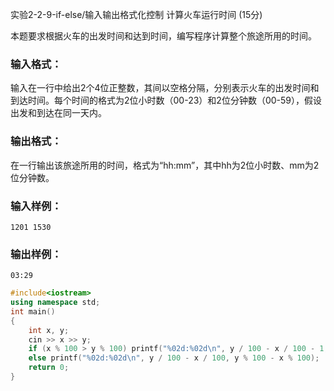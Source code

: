 实验2-2-9-if-else/输入输出格式化控制 计算火车运行时间 (15分)

本题要求根据火车的出发时间和达到时间，编写程序计算整个旅途所用的时间。

### 输入格式：

输入在一行中给出2个4位正整数，其间以空格分隔，分别表示火车的出发时间和到达时间。每个时间的格式为2位小时数（00-23）和2位分钟数（00-59），假设出发和到达在同一天内。

### 输出格式：

在一行输出该旅途所用的时间，格式为“hh:mm”，其中hh为2位小时数、mm为2位分钟数。

### 输入样例：

```in
1201 1530
```

### 输出样例：

```
03:29
```



```c++
#include<iostream>
using namespace std;
int main()
{
	int x, y;
	cin >> x >> y;
	if (x % 100 > y % 100) printf("%02d:%02d\n", y / 100 - x / 100 - 1, y % 100 + 60 - x % 100);
	else printf("%02d:%02d\n", y / 100 - x / 100, y % 100 - x % 100);
	return 0;
}
```

